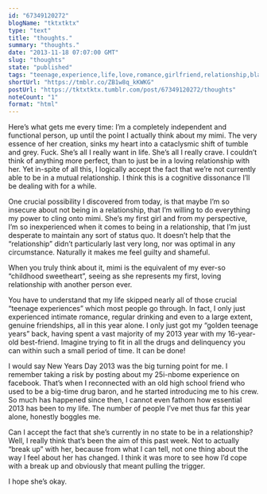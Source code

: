 ```yaml
---
id: "67349120272"
blogName: "tktxtktx"
type: "text"
title: "thoughts."
summary: "thoughts."
date: "2013-11-18 07:07:00 GMT"
slug: "thoughts"
state: "published"
tags: "teenage,experience,life,love,romance,girlfriend,relationship,blame,guilt,drugs"
shortUrl: "https://tmblr.co/ZB1w8q_kKWKG"
postUrl: "https://tktxtktx.tumblr.com/post/67349120272/thoughts"
noteCount: "1"
format: "html"
---
```


Here’s what gets me every time: I’m a completely independent and functional person, up until the point I actually think about my mimi. The very essence of her creation, sinks my heart into a cataclysmic shift of tumble and grey. Fuck. She’s all I really want in life. She’s all I really crave. I couldn’t think of anything more perfect, than to just be in a loving relationship with her. Yet in-spite of all this, I logically accept the fact that we’re not currently able to be in a mutual relationship. I think this is a cognitive dissonance I’ll be dealing with for a while. 

One crucial possibility I discovered from today, is that maybe I’m so insecure about not being in a relationship, that I’m willing to do everything my power to cling onto mimi. She’s my first girl and from my perspective, I’m so inexperienced when it comes to being in a relationship, that I’m just desperate to maintain any sort of status quo. It doesn’t help that the “relationship” didn’t particularly last very long, nor was optimal in any circumstance. Naturally it makes me feel guilty and shameful. 

When you truly think about it, mimi is the equivalent of my ever-so “childhood sweetheart”, seeing as she represents my first, loving relationship with another person ever.

You have to understand that my life skipped nearly all of those crucial “teenage experiences” which most people go through. In fact, I only just experienced intimate romance, regular drinking and even to a large extent, genuine friendships, all in this year alone. I only just got my “golden teenage years” back, having spent a vast majority of my 2013 year with my 16-year-old best-friend. Imagine trying to fit in all the drugs and delinquency you can within such a small period of time. It can be done!

I would say New Years Day 2013 was the big turning point for me. I remember taking a risk by posting about my 25i-nbome experience on facebook. That’s when I reconnected with an old high school friend who used to be a big-time drug baron, and he started introducing me to his crew. So much has happened since then, I cannot even fathom how essential 2013 has been to my life. The number of people I’ve met thus far this year alone, honestly boggles me.

Can I accept the fact that she’s currently in no state to be in a relationship? Well, I really think that’s been the aim of this past week. Not to actually “break up” with her, because from what I can tell, not one thing about the way I feel about her has changed. I think it was more to see how I’d cope with a break up and obviously that meant pulling the trigger. 

I hope she’s okay.